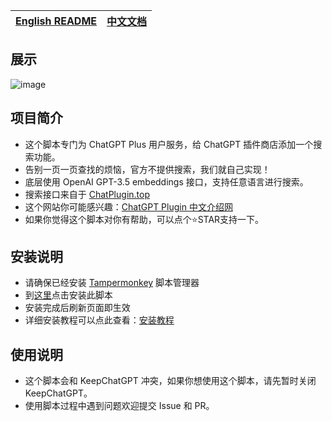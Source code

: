 | [English README](https://github.com/banbri/ChatGPT-Plugins-Searchable/blob/main/readme.md) | [中文文档](https://github.com/banbri/ChatGPT-Plugins-Searchable/blob/main/README_ZH-CN.md) |
| --- | --- |

## 展示

![image](https://github.com/banbri/ChatGPT-Plugins-Searchable/assets/44187480/1efa5c81-46e7-4172-9671-0160bcb049c1)

## 项目简介

- 这个脚本专门为 ChatGPT Plus 用户服务，给 ChatGPT 插件商店添加一个搜索功能。
- 告别一页一页查找的烦恼，官方不提供搜索，我们就自己实现！
- 底层使用 OpenAI GPT-3.5 embeddings 接口，支持任意语言进行搜索。
- 搜索接口来自于 [ChatPlugin.top](https://ChatPlugin.top/?plugin)
- 这个网站你可能感兴趣：[ChatGPT Plugin 中文介绍网](https://chatgpt-plugins.banbri.cn/)
- 如果你觉得这个脚本对你有帮助，可以点个⭐️STAR支持一下。

## 安装说明

- 请确保已经安装 [Tampermonkey](https://chrome.google.com/webstore/detail/tampermonkey/dhdgffkkebhmkfjojejmpbldmpobfkfo) 脚本管理器
- 到[这里](https://greasyfork.org/zh-CN/scripts/466901)点击安装此脚本
- 安装完成后刷新页面即生效
- 详细安装教程可以点此查看：[安装教程]([https://www.banbri.cn/2021/08/01/tampermonkey-install/](https://github.com/banbri/ChatGPT-Plugins-Searchable/blob/main/%E4%B8%AD%E6%96%87%E5%AE%89%E8%A3%85%E5%90%91%E5%AF%BC.md))

## 使用说明

- 这个脚本会和 KeepChatGPT 冲突，如果你想使用这个脚本，请先暂时关闭 KeepChatGPT。
- 使用脚本过程中遇到问题欢迎提交 Issue 和 PR。
